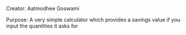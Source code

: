 Creator: Aatmodhee Goswami



Purpose: A very simple calculator which provides a savings value if you 
input the quantities it asks for
